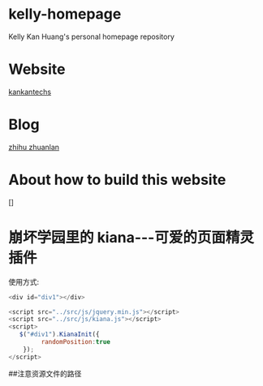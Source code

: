 # kelly-homepage

Kelly Kan Huang's personal homepage repository

# Website

[kankantechs](http://www.kankantechs.com)

# Blog

[zhihu zhuanlan](https://zhuanlan.zhihu.com/kellyhwong)

# About how to build this website

[]

# 崩坏学园里的 kiana---可爱的页面精灵插件

使用方式:

```javascript
<div id="div1"></div>

<script src="../src/js/jquery.min.js"></script>
<script src="../src/js/kiana.js"></script>
<script>
   $("#div1").KianaInit({
         randomPosition:true
    });
</script>
```

##注意资源文件的路径

